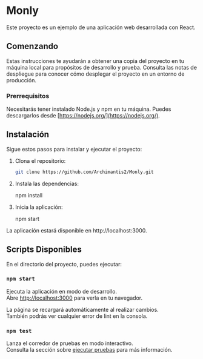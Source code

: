 # Monly

Este proyecto es un ejemplo de una aplicación web desarrollada con React.


## Comenzando

Estas instrucciones te ayudarán a obtener una copia del proyecto en tu máquina local para propósitos de desarrollo y prueba. Consulta las notas de despliegue para conocer cómo desplegar el proyecto en un entorno de producción.


### Prerrequisitos

Necesitarás tener instalado Node.js y npm en tu máquina. Puedes descargarlos desde [https://nodejs.org/](https://nodejs.org/).

## Instalación

Sigue estos pasos para instalar y ejecutar el proyecto:

1. Clona el repositorio:

   ```sh
   git clone https://github.com/Archimantis2/Monly.git

2. Instala las dependencias:

   npm install

3. Inicia la aplicación: 

   npm start

La aplicación estará disponible en http://localhost:3000.


## Scripts Disponibles

En el directorio del proyecto, puedes ejecutar:

### `npm start`

Ejecuta la aplicación en modo de desarrollo.\
Abre [http://localhost:3000](http://localhost:3000) para verla en tu navegador.

La página se recargará automáticamente al realizar cambios.\
También podrás ver cualquier error de lint en la consola.

### `npm test`

Lanza el corredor de pruebas en modo interactivo.\
Consulta la sección sobre [ejecutar pruebas](https://facebook.github.io/create-react-app/docs/running-tests) para más información.

